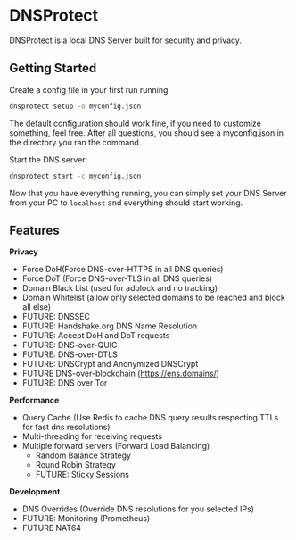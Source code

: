 # DNSProtect

DNSProtect is a local DNS Server built for security and privacy.

## Getting Started

Create a config file in your first run running
```bash
dnsprotect setup -o myconfig.json
```
The default configuration should work fine, if you need to customize something, feel free. After all questions, you should see a myconfig.json in the directory you ran the command.

Start the DNS server:
```bash
dnsprotect start -c myconfig.json
```

Now that you have everything running, you can simply set your DNS Server from your PC to `localhost` and everything should start working.


## Features

**Privacy**
- Force DoH(Force DNS-over-HTTPS in all DNS queries)
- Force DoT (Force DNS-over-TLS in all DNS queries)
- Domain Black List (used for adblock and no tracking)
- Domain Whitelist (allow only selected domains to be reached and block all else)
- FUTURE: DNSSEC
- FUTURE: Handshake.org DNS Name Resolution
- FUTURE: Accept DoH and DoT requests
- FUTURE: DNS-over-QUIC 
- FUTURE: DNS-over-DTLS
- FUTURE: DNSCrypt and Anonymized DNSCrypt
- FUTURE DNS-over-blockchain (https://ens.domains/)
- FUTURE: DNS over Tor

**Performance**
- Query Cache (Use Redis to cache DNS query results respecting TTLs for fast dns resolutions)
- Multi-threading for receiving requests
- Multiple forward servers (Forward Load Balancing)
  - Random Balance Strategy
  - Round Robin Strategy
  - FUTURE: Sticky Sessions

**Development**
- DNS Overrides (Override DNS resolutions for you selected IPs)
- FUTURE: Monitoring (Prometheus)
- FUTURE NAT64
